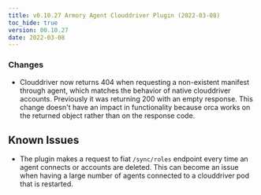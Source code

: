 ```yaml
---
title: v0.10.27 Armory Agent Clouddriver Plugin (2022-03-08)
toc_hide: true
version: 00.10.27
date: 2022-03-08
---
```


### Changes

* Clouddriver now returns 404 when requesting a non-existent manifest through agent, which matches the behavior of native clouddriver accounts. Previously it was returning 200 with an empty response. This change doesn't have an impact in functionality because orca works on the returned object rather than on the response code.

## Known Issues

* The plugin makes a request to fiat `/sync/roles` endpoint every time an agent connects or accounts are deleted. This can become an issue when having a large number of agents connected to a clouddriver pod that is restarted.
